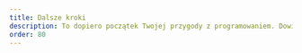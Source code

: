 ```yaml
---
title: Dalsze kroki
description: To dopiero początek Twojej przygody z programowaniem. Dowiedz się, co dalej?
order: 80
---
```

